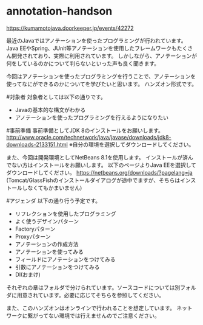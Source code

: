 # annotation-handson
https://kumamotojava.doorkeeper.jp/events/42272

最近のJavaではアノテーションを使ったプログラミングが行われています。
Java EEやSpring、JUnit等アノテーションを使用したフレームワークもたくさん開発されており、実際に利用されています。
しかしながら、アノテーションが何をしているのかについて判らないといった声も良く聞きます。

今回はアノテーションを使ったプログラミングを行うことで、アノテーションを使ってなにができるのかについてを学びたいと思います。
ハンズオン形式です。

#対象者
対象者としては以下の通りです。

- Javaの基本的な構文がわかる
- アノテーションを使ったプログラミングを行えるようになりたい

#事前準備
事前準備としてJDK 8のインストールをお願いします。
http://www.oracle.com/technetwork/java/javase/downloads/jdk8-downloads-2133151.html
※自分の環境を選択してダウンロードしてください。

また、今回は開発環境としてNetBeans 8.1を使用します。
インストールが済んでない方はインストールをお願いします。
以下のページよりJava EEを選択してダウンロードしてください。
https://netbeans.org/downloads/?pagelang=ja
(Tomcat/GlassFishのインストールダイアログが途中でますが、そちらはインストールしなくてもかまいません)

#アジェンダ
以下の通り行う予定です。

- リフレクションを使用したプログラミング
- よく使うデザインパターン
 - Factoryパターン
 - Proxyパターン 
- アノテーションの作成方法
- アノテーションを使ってみる
 - フィールドにアノテーションをつけてみる
 - 引数にアノテーションをつけてみる
- DI(おまけ)

それぞれの章はフォルダで分けられています。ソースコードについては別フォルダに用意されています。必要に応じてそちらを参照してください。

また、このハンズオンはオンラインで行われることを想定しています。
ネットワークに繋がってない環境では行えませんのでご注意ください。
